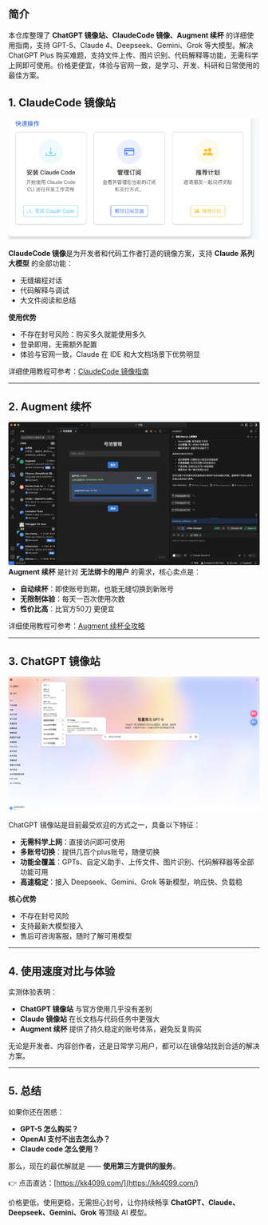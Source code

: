 ## 简介

本仓库整理了 **ChatGPT 镜像站、ClaudeCode 镜像、Augment 续杯** 的详细使用指南，支持 GPT-5、Claude 4、Deepseek、Gemini、Grok 等大模型。解决 ChatGPT Plus 购买难题，支持文件上传、图片识别、代码解释等功能，无需科学上网即可使用。价格更便宜，体验与官网一致，是学习、开发、科研和日常使用的最佳方案。

## 1. ClaudeCode 镜像站
![Claudecode演示](images/claude.png)

**ClaudeCode 镜像**是为开发者和代码工作者打造的镜像方案，支持 **Claude 系列大模型** 的全部功能：  
- 无缝编程对话  
- 代码解释与调试  
- 大文件阅读和总结  

**使用优势**  
- 不存在封号风险：购买多久就能使用多久  
- 登录即用，无需额外配置  
- 体验与官网一致，Claude 在 IDE 和大文档场景下优势明显  

详细使用教程可参考：[ClaudeCode 镜像指南](https://blog.ai4.plus/posts/2025/claude-code-mirror-guide-cn/)

---

## 2. Augment 续杯
![Augmentcode插件演示](images/aug.png)
**Augment 续杯** 是针对 **无法绑卡的用户** 的需求，核心卖点是：  
- **自动续杯**：即使账号到期，也能无缝切换到新账号  
- **无限制体验**：每天一百次使用次数  
- **性价比高**：比官方50刀 更便宜

详细使用教程可参考：[Augment 续杯全攻略](https://blog.ai4.plus/posts/2025/augmentcode-unlimited-guide-cn/)

---

## 3. ChatGPT 镜像站
![ChatGPT 镜像站演示](images/gpt.png)

ChatGPT 镜像站是目前最受欢迎的方式之一，具备以下特征：  
- **无需科学上网**：直接访问即可使用  
- **多账号切换**：提供几百个plus账号，随便切换  
- **功能全覆盖**：GPTs、自定义助手、上传文件、图片识别、代码解释器等全部功能可用  
- **高速稳定**：接入 Deepseek、Gemini、Grok 等新模型，响应快、负载稳  

**核心优势**  
- 不存在封号风险  
- 支持最新大模型接入  
- 售后可咨询客服，随时了解可用模型  

---

## 4. 使用速度对比与体验

实测体验表明：  
- **ChatGPT 镜像站** 与官方使用几乎没有差别  
- **Claude 镜像站** 在长文档与代码任务中更强大  
- **Augment 续杯** 提供了持久稳定的账号体系，避免反复购买  

无论是开发者、内容创作者，还是日常学习用户，都可以在镜像站找到合适的解决方案。

---

## 5. 总结

如果你还在困惑：  
- **GPT-5 怎么购买？**  
- **OpenAI 支付不出去怎么办？**  
- **Claude code 怎么使用？**  

那么，现在的最优解就是 —— **使用第三方提供的服务**。  

👉 点击直达：[https://kk4099.com/](https://kk4099.com/)  

价格更低，使用更稳，无需担心封号，让你持续畅享 **ChatGPT、Claude、Deepseek、Gemini、Grok** 等顶级 AI 模型。
